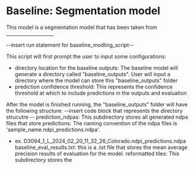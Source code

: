 # Baseline: Segmentation model
This model is a segmentation model that has been taken from ____________________

--insert run statement for baseline_modling_script--

This script will first prompt the user to input some configurations:
- directory location for the baseline outputs: The baseline model will generate a directory called "baseline_outputs". User will input a directory where the model can store this "baseline_outputs" folder
- prediction confidence threshold: This represents the confidence threshold at which to include predictions in the outputs and evaluation

After the model is finished running, the "baseline_outputs" folder will have the following structure:
--insert code block that represents the directory strucutre --
prediction_ndpas: This subdirectory stores all generated ndpa files that store predictions. The naming convention of the ndpa files is 'sample_name.ndpi_predictions.ndpa'.
- ex. D3094_1_L_2024_02_20_11_32_26_Colorado.ndpi_predictions.ndpa
baseline_eval_results.txt: this is a .txt file that stores the mean average precision results of evaluation for the model.
reformatted tiles: This subdirectory stores the 

